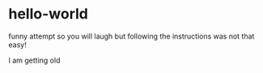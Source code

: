 # hello-world
funny attempt
so you will laugh but following the instructions was not that easy!

I am getting old
